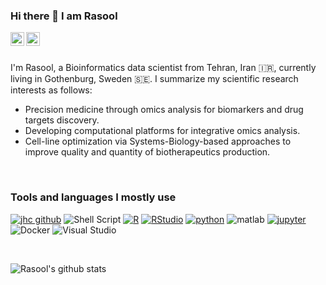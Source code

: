 ### Hi there 👋 I am Rasool

<a href="https://twitter.com/RaSaghaleyn">
<img align="left" alt="Saket Prag | Twitter" width="22px" src="https://cdn.jsdelivr.net/npm/simple-icons@v3/icons/twitter.svg" />
</a>
<a href="https://www.linkedin.com/in/rasool-saghaleyni/">
<img align="left" alt="Saket Prag" width="22px" src="https://cdn.jsdelivr.net/npm/simple-icons@v3/icons/linkedin.svg" />
</a>
<br />

<br />

I'm Rasool, a Bioinformatics data scientist from  Tehran, Iran 🇮🇷, currently living in  Gothenburg, Sweden 🇸🇪.
I summarize my scientific research interests as follows: 

- Precision medicine through omics analysis for biomarkers and drug targets discovery.
- Developing computational platforms for integrative omics analysis.
- Cell-line optimization via Systems-Biology-based approaches to improve quality and quantity of biotherapeutics production.

<br />

### Tools and languages I mostly use
[![jhc github](https://img.shields.io/badge/GitHub-jhrcook-181717.svg?style=plastic&logo=github)](https://github.com/jhrcook)
![Shell Script](https://img.shields.io/badge/shell_script-%23121011.svg?style=plastic&logo=gnu-bash&logoColor=white)
[![R](https://img.shields.io/badge/-script-276DC3.svg?style=plastic&logo=R)](https://cran.r-project.org)
[![RStudio](https://img.shields.io/badge/RStudio-project-75AADB.svg?style=plastic&logo=RStudio)](https://www.rstudio.com)
[![python](https://img.shields.io/badge/Python-3.9-3776AB.svg?style=plastic&logo=python&logoColor=white)](https://www.python.org)
![matlab](https://img.shields.io/badge/Matlab-5C2D91.svg?style=plastic&logo=matlab&logoColor=white)
[![jupyter](https://img.shields.io/badge/Jupyter-Lab-F37626.svg?style=plastic&logo=Jupyter)](https://jupyterlab.readthedocs.io/en/stable)
![Docker](https://img.shields.io/badge/docker-%230db7ed.svg?style=plastic&logo=docker&logoColor=white)
![Visual Studio](https://img.shields.io/badge/Visual%20Studio-5C2D91.svg?style=plastic&logo=visual-studio&logoColor=white)

<br />

![Rasool's github stats](https://github-readme-stats.vercel.app/api?username=Rasools&show_icons=true&hide_border=true&hide=stars)



